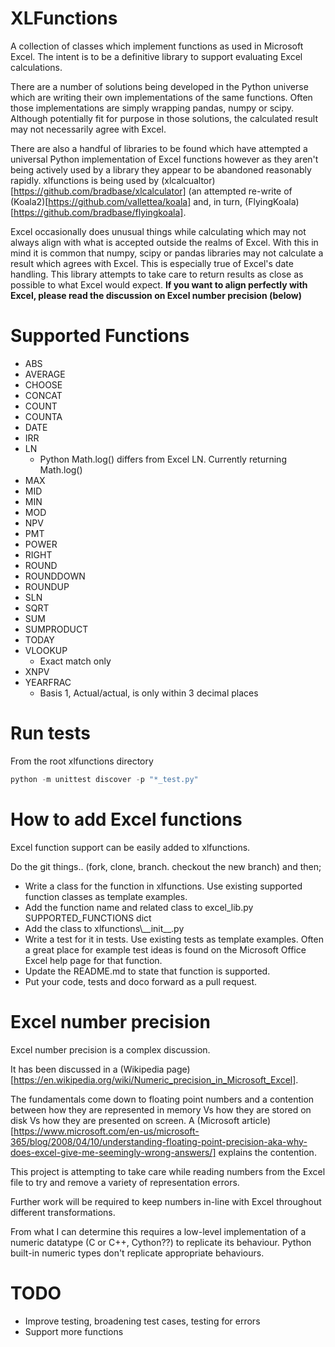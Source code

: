 
# XLFunctions

A collection of classes which implement functions as used in Microsoft Excel. The intent is to be a definitive library to support evaluating Excel calculations.

There are a number of solutions being developed in the Python universe which are writing their own implementations of the same functions. Often those implementations are simply wrapping pandas, numpy or scipy. Although potentially fit for purpose in those solutions, the calculated result may not necessarily agree with Excel.

There are also a handful of libraries to be found which have attempted a universal Python implementation of Excel functions however as they aren't being actively used by a library they appear to be abandoned reasonably rapidly. xlfunctions is being used by (xlcalcualtor)[https://github.com/bradbase/xlcalculator] (an attempted re-write of (Koala2)[https://github.com/vallettea/koala] and, in turn, (FlyingKoala)[https://github.com/bradbase/flyingkoala].

Excel occasionally does unusual things while calculating which may not always align with what is accepted outside the realms of Excel. With this in mind it is common that numpy, scipy or pandas libraries may not calculate a result which agrees with Excel. This is especially true of Excel's date handling. This library attempts to take care to return results as close as possible to what Excel would expect. **If you want to align perfectly with Excel, please read the discussion on Excel number precision (below)**


# Supported Functions
  * ABS
  * AVERAGE
  * CHOOSE
  * CONCAT
  * COUNT
  * COUNTA
  * DATE
  * IRR
  * LN
    - Python Math.log() differs from Excel LN. Currently returning Math.log()
  * MAX
  * MID
  * MIN
  * MOD
  * NPV
  * PMT
  * POWER
  * RIGHT
  * ROUND
  * ROUNDDOWN
  * ROUNDUP
  * SLN
  * SQRT
  * SUM
  * SUMPRODUCT
  * TODAY
  * VLOOKUP
    - Exact match only
  * XNPV
  * YEARFRAC
    - Basis 1, Actual/actual, is only within 3 decimal places


# Run tests
From the root xlfunctions directory
```python
python -m unittest discover -p "*_test.py"
```


# How to add Excel functions
Excel function support can be easily added to xlfunctions.

Do the git things.. (fork, clone, branch. checkout the new branch) and then;
- Write a class for the function in xlfunctions. Use existing supported function classes as template examples.
- Add the function name and related class to excel_lib.py SUPPORTED_FUNCTIONS dict
- Add the class to xlfunctions\\\_\_init\_\_.py
- Write a test for it in tests. Use existing tests as template examples. Often a great place for example test ideas is found on the Microsoft Office Excel help page for that function.
- Update the README.md to state that function is supported.
- Put your code, tests and doco forward as a pull request.


# Excel number precision
Excel number precision is a complex discussion.

It has been discussed in a (Wikipedia page)[https://en.wikipedia.org/wiki/Numeric_precision_in_Microsoft_Excel].

The fundamentals come down to floating point numbers and a contention between how they are represented in memory Vs how they are stored on disk Vs how they are presented on screen. A (Microsoft article)[https://www.microsoft.com/en-us/microsoft-365/blog/2008/04/10/understanding-floating-point-precision-aka-why-does-excel-give-me-seemingly-wrong-answers/] explains the contention.

This project is attempting to take care while reading numbers from the Excel file to try and remove a variety of representation errors.

Further work will be required to keep numbers in-line with Excel throughout different transformations.

From what I can determine this requires a low-level implementation of a numeric datatype (C or C++, Cython??) to replicate its behaviour. Python built-in numeric types don't replicate appropriate behaviours.


# TODO
- Improve testing, broadening test cases, testing for errors
- Support more functions
